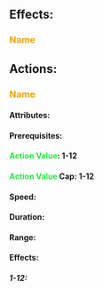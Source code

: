 ## Effects:
### <span style="font-weight:bold;color:rgb(240, 164, 0)">Name</span>
## Actions:
### <span style="font-weight:bold;color:rgb(240, 164, 0)">Name</span>
#### Attributes:
#### Prerequisites: 
#### <span style="font-weight:bold;color:rgb(33, 235, 60)">Action Value</span>: 1-12
#### <span style="font-weight:bold;color:rgb(33, 235, 60)">Action Value</span> Cap: 1-12
#### Speed:
#### Duration:
#### Range:
#### Effects:
##### 1-12:
